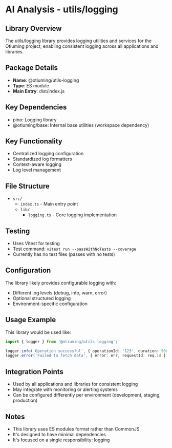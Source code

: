 # AI Analysis - utils/logging

## Library Overview
The utils/logging library provides logging utilities and services for the Otiuming project, enabling consistent logging across all applications and libraries.

## Package Details
- **Name**: @otiuming/utils-logging
- **Type**: ES module
- **Main Entry**: dist/index.js

## Key Dependencies
- pino: Logging library
- @otiuming/base: Internal base utilities (workspace dependency)

## Key Functionality
- Centralized logging configuration
- Standardized log formatters
- Context-aware logging
- Log level management

## File Structure
- `src/`
  - `index.ts` - Main entry point
  - `lib/`
    - `logging.ts` - Core logging implementation

## Testing
- Uses Vitest for testing
- Test command: `vitest run --passWithNoTests --coverage`
- Currently has no test files (passes with no tests)

## Configuration
The library likely provides configurable logging with:
- Different log levels (debug, info, warn, error)
- Optional structured logging
- Environment-specific configuration

## Usage Example
This library would be used like:
```typescript
import { logger } from '@otiuming/utils-logging';

logger.info('Operation successful', { operationId: '123', duration: 500 });
logger.error('Failed to fetch data', { error: err, requestId: req.id });
```

## Integration Points
- Used by all applications and libraries for consistent logging
- May integrate with monitoring or alerting systems
- Can be configured differently per environment (development, staging, production)

## Notes
- This library uses ES modules format rather than CommonJS
- It's designed to have minimal dependencies
- It's focused on a single responsibility: logging

